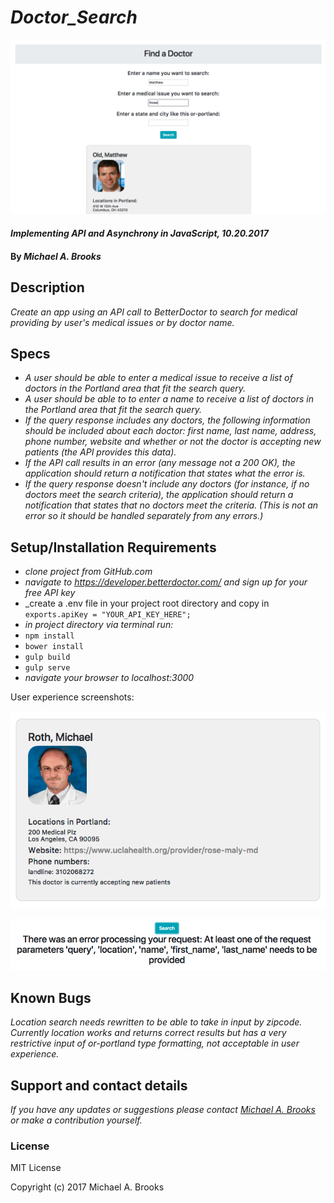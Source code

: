 # _Doctor_Search_

![alt text](/img/results.png)

#### _Implementing API and Asynchrony in JavaScript, 10.20.2017_

#### By _Michael A. Brooks_

## Description

_Create an app using an API call to BetterDoctor to search for medical providing by user's medical issues or by doctor name._

## Specs

* _A user should be able to enter a medical issue to receive a list of doctors in the Portland area that fit the search query._
* _A user should be able to to enter a name to receive a list of doctors in the Portland area that fit the search query._
* _If the query response includes any doctors, the following information should be included about each doctor: first name, last name, address, phone number, website and whether or not the doctor is accepting new patients (the API provides this data)._
* _If the API call results in an error (any message not a 200 OK), the application should return a notification that states what the error is._
* _If the query response doesn't include any doctors (for instance, if no doctors meet the search criteria), the application should return a notification that states that no doctors meet the criteria. (This is not an error so it should be handled separately from any errors.)_

## Setup/Installation Requirements

* _clone project from GitHub.com_
* _navigate to https://developer.betterdoctor.com/ and sign up for your free API key_
* _create a .env file in your project root directory and copy in
`exports.apiKey = "YOUR_API_KEY_HERE";`
* _in project directory via terminal run:_
* `npm install`
* `bower install`
* `gulp build`
* `gulp serve`
* _navigate your browser to localhost:3000_

User experience screenshots:

![alt text](/img/example.png)

![alt text](/img/error.png)

## Known Bugs

_Location search needs rewritten to be able to take in input by zipcode.  Currently location works and returns correct results but has a very restrictive input of or-portland type formatting, not acceptable in user experience._

## Support and contact details

_If you have any updates or suggestions please contact [Michael A. Brooks] or make a contribution yourself._

[Michael A. Brooks]: mailto:mikealphabravo1982@gmail.com

### License

MIT License

Copyright (c) 2017 Michael A. Brooks
